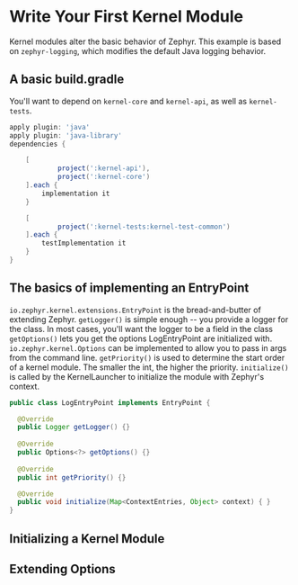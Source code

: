 # Write Your First Kernel Module

Kernel modules alter the basic behavior of Zephyr. This example is based on `zephyr-logging`, which modifies the default Java logging behavior.

## A basic build.gradle
You'll want to depend on `kernel-core` and `kernel-api`, as well as `kernel-tests`.
```groovy
apply plugin: 'java'
apply plugin: 'java-library'
dependencies {

    [
            project(':kernel-api'),
            project(':kernel-core')
    ].each {
        implementation it
    }

    [
            project(':kernel-tests:kernel-test-common')
    ].each {
        testImplementation it
    }
}
```

## The basics of implementing an EntryPoint
`io.zephyr.kernel.extensions.EntryPoint` is the bread-and-butter of extending Zephyr.
`getLogger()` is simple enough -- you provide a logger for the class. In most cases, you'll want the logger to be a field in the class
`getOptions()` lets you get the options LogEntryPoint are initialized with. `io.zephyr.kernel.Options` can be implemented to allow you to pass in args from the command line.
`getPriority()` is used to determine the start order of a kernel module. The smaller the int, the higher the priority.
`initialize()` is called by the KernelLauncher to initialize the module with Zephyr's context.

```java
public class LogEntryPoint implements EntryPoint {

  @Override
  public Logger getLogger() {}
  
  @Override
  public Options<?> getOptions() {}
  
  @Override
  public int getPriority() {}

  @Override
  public void initialize(Map<ContextEntries, Object> context) { }
}
```

## Initializing a Kernel Module


## Extending Options

